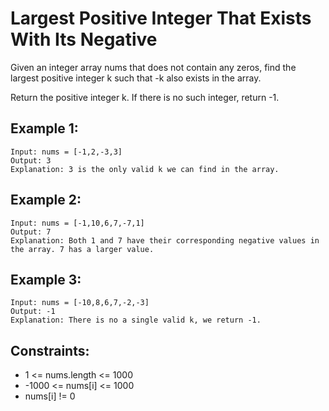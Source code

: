 # Largest Positive Integer That Exists With Its Negative

Given an integer array nums that does not contain any zeros, find the largest positive integer k such that -k also exists in the array.

Return the positive integer k. If there is no such integer, return -1.

## Example 1:

```
Input: nums = [-1,2,-3,3]
Output: 3
Explanation: 3 is the only valid k we can find in the array.
```

## Example 2:

```
Input: nums = [-1,10,6,7,-7,1]
Output: 7
Explanation: Both 1 and 7 have their corresponding negative values in the array. 7 has a larger value.
```

## Example 3:

```
Input: nums = [-10,8,6,7,-2,-3]
Output: -1
Explanation: There is no a single valid k, we return -1.
```

## Constraints:

- 1 <= nums.length <= 1000
- -1000 <= nums[i] <= 1000
- nums[i] != 0
